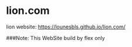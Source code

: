 # lion.com
lion website:
https://lounesbls.github.io/lion.com/

###Note: This WebSite build by flex only
